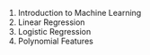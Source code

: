 1. Introduction to Machine Learning</br>
2. Linear Regression</br>
3. Logistic Regression</br>
4. Polynomial Features</br>

